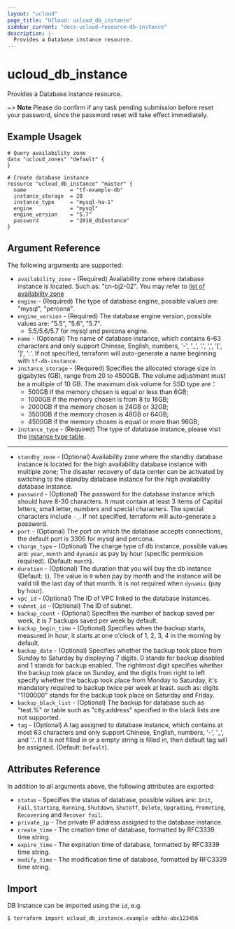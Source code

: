 ```yaml
---
layout: "ucloud"
page_title: "UCloud: ucloud_db_instance"
sidebar_current: "docs-ucloud-resource-db-instance"
description: |-
  Provides a Database instance resource.
---
```


# ucloud_db_instance

Provides a Database instance resource.

~> **Note**  Please do confirm if any task pending submission before reset your password, since the password reset will take effect immediately.
## Example Usagek

```hcl
# Query availability zone
data "ucloud_zones" "default" {
}

# Create database instance
resource "ucloud_db_instance" "master" {
  name              = "tf-example-db"
  instance_storage  = 20
  instance_type     = "mysql-ha-1"
  engine            = "mysql"
  engine_version    = "5.7"
  password          = "2018_dbInstance"
}
```
## Argument Reference

The following arguments are supported:

* `availability_zone` - (Required) Availability zone where database instance is located. Such as: "cn-bj2-02". You may refer to [list of availability zone](https://docs.ucloud.cn/api/summary/regionlist)
* `engine` - (Required) The type of database engine, possible values are: "mysql", "percona".
* `engine_version` - (Required) The database engine version, possible values are: "5.5", "5.6", "5.7".
    - 5.5/5.6/5.7 for mysql and percona engine. 
* `name` - (Optional) The name of database instance, which contains 6-63 characters and only support Chinese, English, numbers, '-', '_', '.', ',', '[', ']', ':'. If not specified, terraform will auto-generate a name beginning with `tf-db-instance`.
* `instance_storage` - (Required) Specifies the allocated storage size in gigabytes (GB), range from 20 to 4500GB. The volume adjustment must be a multiple of 10 GB. The maximum disk volume for SSD type are：
    - 500GB if the memory chosen is equal or less than 6GB;
    - 1000GB if the memory chosen is from 8 to 16GB;
    - 2000GB if the memory chosen is 24GB or 32GB;
    - 3500GB if the memory chosen is 48GB or 64GB;
    - 4500GB if the memory chosen is equal or more than 96GB;
* `instance_type` - (Required) The type of database instance, please visit the [instance type table](https://www.terraform.io/docs/providers/ucloud/appendix/db_instance_type.html).

- - -

* `standby_zone` - (Optional) Availability zone where the standby database instance is located for the high availability database instance with multiple zone; The disaster recovery of data center can be activated by switching to the standby database instance for the high availability database instance.
* `password` - (Optional) The password for the database instance which should have 8-30 characters. It must contain at least 3 items of Capital letters, small letter, numbers and special characters. The special characters include `-_`. If not specified, terraform will auto-generate a password.
* `port` - (Optional) The port on which the database accepts connections, the default port is 3306 for mysql and percona.
* `charge_type` - (Optional) The charge type of db instance, possible values are: `year`, `month` and `dynamic` as pay by hour (specific permission required). (Default: `month`).
* `duration` - (Optional) The duration that you will buy the db instance (Default: `1`). The value is `0` when pay by month and the instance will be vaild till the last day of that month. It is not required when `dynamic` (pay by hour).
* `vpc_id` - (Optional) The ID of VPC linked to the database instances.
* `subnet_id` - (Optional) The ID of subnet.
* `backup_count` - (Optional) Specifies the number of backup saved per week, it is 7 backups saved per week by default.
* `backup_begin_time` - (Optional) Specifies when the backup starts, measured in hour, it starts at one o'clock of 1, 2, 3, 4 in the morning by default.
* `backup_date` - (Optional) Specifies whether the backup took place from Sunday to Saturday by displaying 7 digits. 0 stands for backup disabled and 1 stands for backup enabled. The rightmost digit specifies whether the backup took place on Sunday, and the digits from right to left specify whether the backup took place from Monday to Saturday, it's mandatory required to backup twice per week at least. such as: digits "1100000" stands for the backup took place on Saturday and Friday.
* `backup_black_list` - (Optional) The backup for database such as "test.%" or table such as "city.address" specified in the black lists are not supported.
* `tag` - (Optional) A tag assigned to database instance, which contains at most 63 characters and only support Chinese, English, numbers, '-', '_', and '.'. If it is not filled in or a empty string is filled in, then default tag will be assigned. (Default: `Default`).

## Attributes Reference

In addition to all arguments above, the following attributes are exported:

* `status` - Specifies the status of database, possible values are: `Init`, `Fail`, `Starting`, `Running`, `Shutdown`, `Shutoff`, `Delete`, `Upgrading`, `Promoting`, `Recovering` and `Recover fail`.
* `private_ip` - The private IP address assigned to the database instance.
* `create_time` - The creation time of database, formatted by RFC3339 time string.
* `expire_time` - The expiration time of database, formatted by RFC3339 time string.
* `modify_time` - The modification time of database, formatted by RFC3339 time string.

## Import

DB Instance can be imported using the `id`, e.g.

```
$ terraform import ucloud_db_instance.example udbha-abc123456
```
